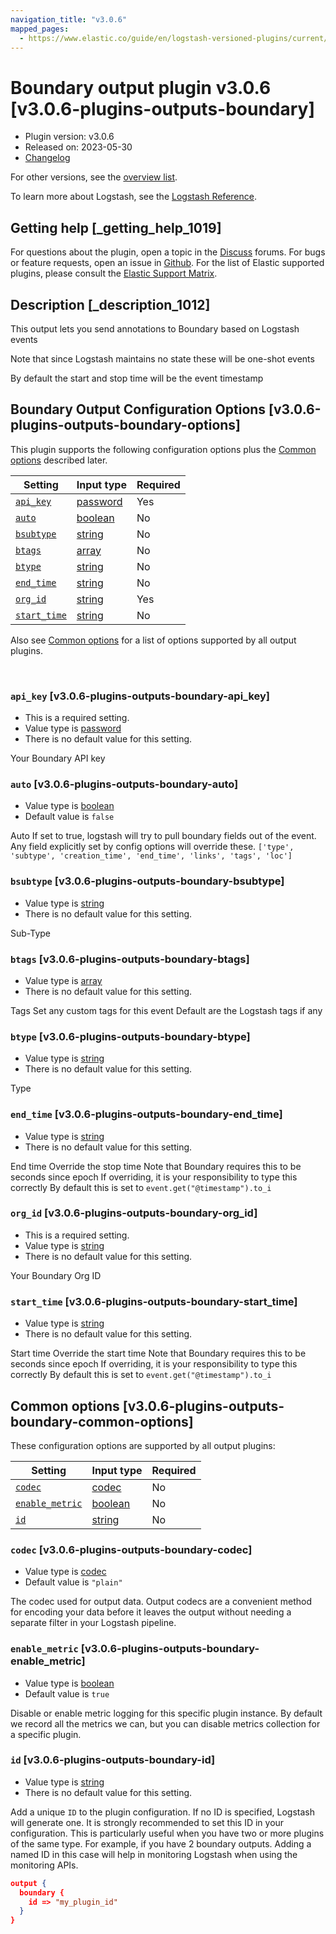 ```yaml
---
navigation_title: "v3.0.6"
mapped_pages:
  - https://www.elastic.co/guide/en/logstash-versioned-plugins/current/v3.0.6-plugins-outputs-boundary.html
---
```


# Boundary output plugin v3.0.6 [v3.0.6-plugins-outputs-boundary]


* Plugin version: v3.0.6
* Released on: 2023-05-30
* [Changelog](https://github.com/logstash-plugins/logstash-output-boundary/blob/v3.0.6/CHANGELOG.md)

For other versions, see the [overview list](output-boundary-index.md).

To learn more about Logstash, see the [Logstash Reference](logstash://reference/index.md).

## Getting help [_getting_help_1019]

For questions about the plugin, open a topic in the [Discuss](http://discuss.elastic.co) forums. For bugs or feature requests, open an issue in [Github](https://github.com/logstash-plugins/logstash-output-boundary). For the list of Elastic supported plugins, please consult the [Elastic Support Matrix](https://www.elastic.co/support/matrix#matrix_logstash_plugins).


## Description [_description_1012]

This output lets you send annotations to Boundary based on Logstash events

Note that since Logstash maintains no state these will be one-shot events

By default the start and stop time will be the event timestamp


## Boundary Output Configuration Options [v3.0.6-plugins-outputs-boundary-options]

This plugin supports the following configuration options plus the [Common options](v3-0-6-plugins-outputs-boundary.md#v3.0.6-plugins-outputs-boundary-common-options) described later.

| Setting | Input type | Required |
| --- | --- | --- |
| [`api_key`](v3-0-6-plugins-outputs-boundary.md#v3.0.6-plugins-outputs-boundary-api_key) | [password](logstash://reference/configuration-file-structure.md#password) | Yes |
| [`auto`](v3-0-6-plugins-outputs-boundary.md#v3.0.6-plugins-outputs-boundary-auto) | [boolean](logstash://reference/configuration-file-structure.md#boolean) | No |
| [`bsubtype`](v3-0-6-plugins-outputs-boundary.md#v3.0.6-plugins-outputs-boundary-bsubtype) | [string](logstash://reference/configuration-file-structure.md#string) | No |
| [`btags`](v3-0-6-plugins-outputs-boundary.md#v3.0.6-plugins-outputs-boundary-btags) | [array](logstash://reference/configuration-file-structure.md#array) | No |
| [`btype`](v3-0-6-plugins-outputs-boundary.md#v3.0.6-plugins-outputs-boundary-btype) | [string](logstash://reference/configuration-file-structure.md#string) | No |
| [`end_time`](v3-0-6-plugins-outputs-boundary.md#v3.0.6-plugins-outputs-boundary-end_time) | [string](logstash://reference/configuration-file-structure.md#string) | No |
| [`org_id`](v3-0-6-plugins-outputs-boundary.md#v3.0.6-plugins-outputs-boundary-org_id) | [string](logstash://reference/configuration-file-structure.md#string) | Yes |
| [`start_time`](v3-0-6-plugins-outputs-boundary.md#v3.0.6-plugins-outputs-boundary-start_time) | [string](logstash://reference/configuration-file-structure.md#string) | No |

Also see [Common options](v3-0-6-plugins-outputs-boundary.md#v3.0.6-plugins-outputs-boundary-common-options) for a list of options supported by all output plugins.

 

### `api_key` [v3.0.6-plugins-outputs-boundary-api_key]

* This is a required setting.
* Value type is [password](logstash://reference/configuration-file-structure.md#password)
* There is no default value for this setting.

Your Boundary API key


### `auto` [v3.0.6-plugins-outputs-boundary-auto]

* Value type is [boolean](logstash://reference/configuration-file-structure.md#boolean)
* Default value is `false`

Auto If set to true, logstash will try to pull boundary fields out of the event. Any field explicitly set by config options will override these. `['type', 'subtype', 'creation_time', 'end_time', 'links', 'tags', 'loc']`


### `bsubtype` [v3.0.6-plugins-outputs-boundary-bsubtype]

* Value type is [string](logstash://reference/configuration-file-structure.md#string)
* There is no default value for this setting.

Sub-Type


### `btags` [v3.0.6-plugins-outputs-boundary-btags]

* Value type is [array](logstash://reference/configuration-file-structure.md#array)
* There is no default value for this setting.

Tags Set any custom tags for this event Default are the Logstash tags if any


### `btype` [v3.0.6-plugins-outputs-boundary-btype]

* Value type is [string](logstash://reference/configuration-file-structure.md#string)
* There is no default value for this setting.

Type


### `end_time` [v3.0.6-plugins-outputs-boundary-end_time]

* Value type is [string](logstash://reference/configuration-file-structure.md#string)
* There is no default value for this setting.

End time Override the stop time Note that Boundary requires this to be seconds since epoch If overriding, it is your responsibility to type this correctly By default this is set to `event.get("@timestamp").to_i`


### `org_id` [v3.0.6-plugins-outputs-boundary-org_id]

* This is a required setting.
* Value type is [string](logstash://reference/configuration-file-structure.md#string)
* There is no default value for this setting.

Your Boundary Org ID


### `start_time` [v3.0.6-plugins-outputs-boundary-start_time]

* Value type is [string](logstash://reference/configuration-file-structure.md#string)
* There is no default value for this setting.

Start time Override the start time Note that Boundary requires this to be seconds since epoch If overriding, it is your responsibility to type this correctly By default this is set to `event.get("@timestamp").to_i`



## Common options [v3.0.6-plugins-outputs-boundary-common-options]

These configuration options are supported by all output plugins:

| Setting | Input type | Required |
| --- | --- | --- |
| [`codec`](v3-0-6-plugins-outputs-boundary.md#v3.0.6-plugins-outputs-boundary-codec) | [codec](logstash://reference/configuration-file-structure.md#codec) | No |
| [`enable_metric`](v3-0-6-plugins-outputs-boundary.md#v3.0.6-plugins-outputs-boundary-enable_metric) | [boolean](logstash://reference/configuration-file-structure.md#boolean) | No |
| [`id`](v3-0-6-plugins-outputs-boundary.md#v3.0.6-plugins-outputs-boundary-id) | [string](logstash://reference/configuration-file-structure.md#string) | No |

### `codec` [v3.0.6-plugins-outputs-boundary-codec]

* Value type is [codec](logstash://reference/configuration-file-structure.md#codec)
* Default value is `"plain"`

The codec used for output data. Output codecs are a convenient method for encoding your data before it leaves the output without needing a separate filter in your Logstash pipeline.


### `enable_metric` [v3.0.6-plugins-outputs-boundary-enable_metric]

* Value type is [boolean](logstash://reference/configuration-file-structure.md#boolean)
* Default value is `true`

Disable or enable metric logging for this specific plugin instance. By default we record all the metrics we can, but you can disable metrics collection for a specific plugin.


### `id` [v3.0.6-plugins-outputs-boundary-id]

* Value type is [string](logstash://reference/configuration-file-structure.md#string)
* There is no default value for this setting.

Add a unique `ID` to the plugin configuration. If no ID is specified, Logstash will generate one. It is strongly recommended to set this ID in your configuration. This is particularly useful when you have two or more plugins of the same type. For example, if you have 2 boundary outputs. Adding a named ID in this case will help in monitoring Logstash when using the monitoring APIs.

```json
output {
  boundary {
    id => "my_plugin_id"
  }
}
```



